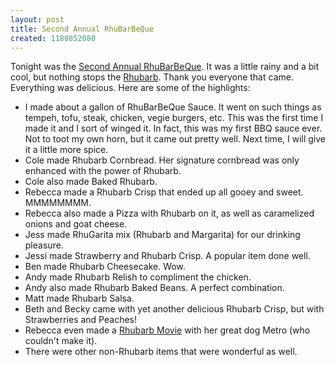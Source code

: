 ```yaml
---
layout: post
title: Second Annual RhuBarBeQue
created: 1180852080
---
```


Tonight was the [Second Annual RhuBarBeQue](http://alanpalazzolo.com/gallery2/d/5020-2/second_annual_rhubarbeque_l.jpg?g2_GALLERYSID=cfbb0c35bdb81c6c8e7051889539ca9f "Second Annual RhuBarBeQue Flyer"). It was a little rainy and a bit cool, but nothing stops the [Rhubarb](http://en.wikipedia.org/wiki/Rhubarb "Wikipedia - Rhubarb"). Thank you everyone that came. Everything was delicious. Here are some of the highlights:

- I made about a gallon of RhuBarBeQue Sauce. It went on such things as tempeh, tofu, steak, chicken, vegie burgers, etc. This was the first time I made it and I sort of winged it. In fact, this was my first BBQ sauce ever. Not to toot my own horn, but it came out pretty well. Next time, I will give it a little more spice.
- Cole made Rhubarb Cornbread. Her signature cornbread was only enhanced with the power of Rhubarb.
- Cole also made Baked Rhubarb.
- Rebecca made a Rhubarb Crisp that ended up all gooey and sweet. MMMMMMMM.
- Rebecca also made a Pizza with Rhubarb on it, as well as caramelized onions and goat cheese.
- Jess made RhuGarita mix (Rhubarb and Margarita) for our drinking pleasure.
- Jessi made Strawberry and Rhubarb Crisp. A popular item done well.
- Ben made Rhubarb Cheesecake. Wow.
- Andy made Rhubarb Relish to compliment the chicken.
- Andy also made Rhubarb Baked Beans. A perfect combination.
- Matt made Rhubarb Salsa.
- Beth and Becky came with yet another delicious Rhubarb Crisp, but with Strawberries and Peaches!
- Rebecca even made a [Rhubarb Movie](http://vimeo.com/clip:203125 "Vimeo - Rhubarb and Metro Movie") with her great dog Metro (who couldn't make it).
- There were other non-Rhubarb items that were wonderful as well.
